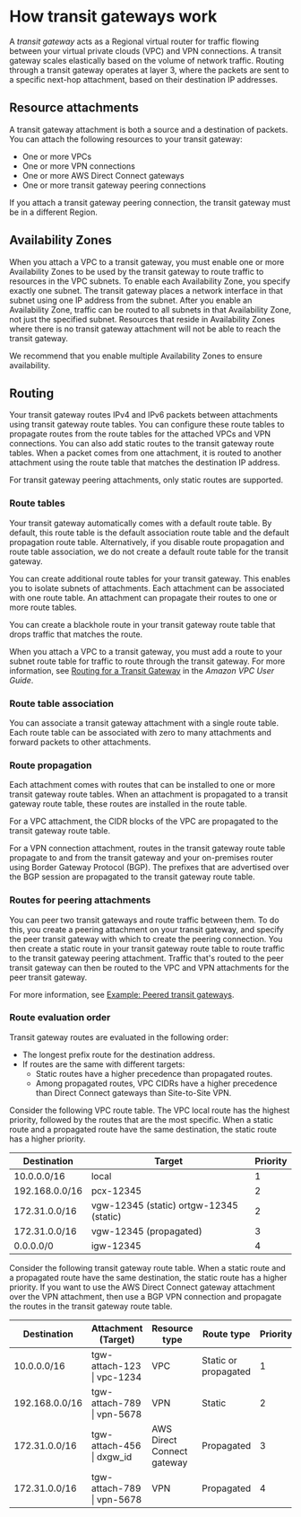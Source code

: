 # How transit gateways work<a name="how-transit-gateways-work"></a>

A *transit gateway* acts as a Regional virtual router for traffic flowing between your virtual private clouds \(VPC\) and VPN connections\. A transit gateway scales elastically based on the volume of network traffic\. Routing through a transit gateway operates at layer 3, where the packets are sent to a specific next\-hop attachment, based on their destination IP addresses\.

## Resource attachments<a name="tgw-attachments-overview"></a>

A transit gateway attachment is both a source and a destination of packets\. You can attach the following resources to your transit gateway:
+ One or more VPCs
+ One or more VPN connections
+ One or more AWS Direct Connect gateways
+ One or more transit gateway peering connections

If you attach a transit gateway peering connection, the transit gateway must be in a different Region\.

## Availability Zones<a name="tgw-az-overview"></a>

When you attach a VPC to a transit gateway, you must enable one or more Availability Zones to be used by the transit gateway to route traffic to resources in the VPC subnets\. To enable each Availability Zone, you specify exactly one subnet\. The transit gateway places a network interface in that subnet using one IP address from the subnet\. After you enable an Availability Zone, traffic can be routed to all subnets in that Availability Zone, not just the specified subnet\. Resources that reside in Availability Zones where there is no transit gateway attachment will not be able to reach the transit gateway\.

We recommend that you enable multiple Availability Zones to ensure availability\.

## Routing<a name="tgw-routing-overview"></a>

Your transit gateway routes IPv4 and IPv6 packets between attachments using transit gateway route tables\. You can configure these route tables to propagate routes from the route tables for the attached VPCs and VPN connections\. You can also add static routes to the transit gateway route tables\. When a packet comes from one attachment, it is routed to another attachment using the route table that matches the destination IP address\.

For transit gateway peering attachments, only static routes are supported\.

### Route tables<a name="tgw-route-tables-overview"></a>

Your transit gateway automatically comes with a default route table\. By default, this route table is the default association route table and the default propagation route table\. Alternatively, if you disable route propagation and route table association, we do not create a default route table for the transit gateway\.

You can create additional route tables for your transit gateway\. This enables you to isolate subnets of attachments\. Each attachment can be associated with one route table\. An attachment can propagate their routes to one or more route tables\.

You can create a blackhole route in your transit gateway route table that drops traffic that matches the route\.

When you attach a VPC to a transit gateway, you must add a route to your subnet route table for traffic to route through the transit gateway\. For more information, see [Routing for a Transit Gateway](https://docs.aws.amazon.com/vpc/latest/userguide/route-table-options.html#route-tables-tgw) in the *Amazon VPC User Guide*\.

### Route table association<a name="tgw-route-table-association-overview"></a>

You can associate a transit gateway attachment with a single route table\. Each route table can be associated with zero to many attachments and forward packets to other attachments\.

### Route propagation<a name="tgw-route-propagation-overview"></a>

Each attachment comes with routes that can be installed to one or more transit gateway route tables\. When an attachment is propagated to a transit gateway route table, these routes are installed in the route table\. 

For a VPC attachment, the CIDR blocks of the VPC are propagated to the transit gateway route table\. 

For a VPN connection attachment, routes in the transit gateway route table propagate to and from the transit gateway and your on\-premises router using Border Gateway Protocol \(BGP\)\. The prefixes that are advertised over the BGP session are propagated to the transit gateway route table\.

### Routes for peering attachments<a name="tgw-route-table-peering"></a>

You can peer two transit gateways and route traffic between them\. To do this, you create a peering attachment on your transit gateway, and specify the peer transit gateway with which to create the peering connection\. You then create a static route in your transit gateway route table to route traffic to the transit gateway peering attachment\. Traffic that's routed to the peer transit gateway can then be routed to the VPC and VPN attachments for the peer transit gateway\.

For more information, see [Example: Peered transit gateways](transit-gateway-peering-scenario.md)\.

### Route evaluation order<a name="tgw-route-evaluation-overview"></a>

Transit gateway routes are evaluated in the following order:
+ The longest prefix route for the destination address\.
+ If routes are the same with different targets:
  + Static routes have a higher precedence than propagated routes\.
  + Among propagated routes, VPC CIDRs have a higher precedence than Direct Connect gateways than Site\-to\-Site VPN\.

Consider the following VPC route table\. The VPC local route has the highest priority, followed by the routes that are the most specific\. When a static route and a propagated route have the same destination, the static route has a higher priority\.


| Destination | Target | Priority | 
| --- | --- | --- | 
| 10\.0\.0\.0/16 |  local  | 1 | 
| 192\.168\.0\.0/16 | pcx\-12345 | 2 | 
| 172\.31\.0\.0/16 | vgw\-12345 \(static\) ortgw\-12345 \(static\) | 2 | 
| 172\.31\.0\.0/16 | vgw\-12345 \(propagated\) | 3 | 
| 0\.0\.0\.0/0 | igw\-12345 | 4 | 

Consider the following transit gateway route table\. When a static route and a propagated route have the same destination, the static route has a higher priority\. If you want to use the AWS Direct Connect gateway attachment over the VPN attachment, then use a BGP VPN connection and propagate the routes in the transit gateway route table\.


| Destination | Attachment \(Target\) | Resource type | Route type | Priority | 
| --- | --- | --- | --- | --- | 
| 10\.0\.0\.0/16 | tgw\-attach\-123 \| vpc\-1234 | VPC | Static or propagated | 1 | 
| 192\.168\.0\.0/16 | tgw\-attach\-789 \| vpn\-5678 | VPN | Static | 2 | 
| 172\.31\.0\.0/16 | tgw\-attach\-456 \| dxgw\_id | AWS Direct Connect gateway | Propagated | 3 | 
| 172\.31\.0\.0/16 | tgw\-attach\-789 \| vpn\-5678 | VPN | Propagated | 4 | 